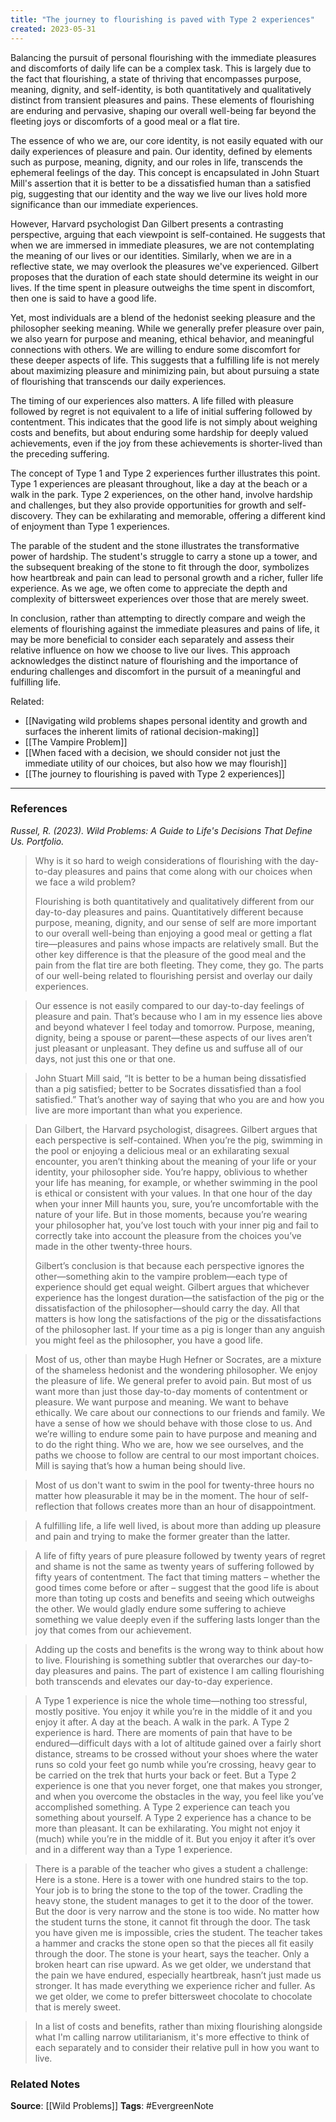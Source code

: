 ```yaml
---
title: "The journey to flourishing is paved with Type 2 experiences"
created: 2023-05-31
---
```


Balancing the pursuit of personal flourishing with the immediate pleasures and discomforts of daily life can be a complex task. This is largely due to the fact that flourishing, a state of thriving that encompasses purpose, meaning, dignity, and self-identity, is both quantitatively and qualitatively distinct from transient pleasures and pains. These elements of flourishing are enduring and pervasive, shaping our overall well-being far beyond the fleeting joys or discomforts of a good meal or a flat tire.

The essence of who we are, our core identity, is not easily equated with our daily experiences of pleasure and pain. Our identity, defined by elements such as purpose, meaning, dignity, and our roles in life, transcends the ephemeral feelings of the day. This concept is encapsulated in John Stuart Mill's assertion that it is better to be a dissatisfied human than a satisfied pig, suggesting that our identity and the way we live our lives hold more significance than our immediate experiences.

However, Harvard psychologist Dan Gilbert presents a contrasting perspective, arguing that each viewpoint is self-contained. He suggests that when we are immersed in immediate pleasures, we are not contemplating the meaning of our lives or our identities. Similarly, when we are in a reflective state, we may overlook the pleasures we've experienced. Gilbert proposes that the duration of each state should determine its weight in our lives. If the time spent in pleasure outweighs the time spent in discomfort, then one is said to have a good life.

Yet, most individuals are a blend of the hedonist seeking pleasure and the philosopher seeking meaning. While we generally prefer pleasure over pain, we also yearn for purpose and meaning, ethical behavior, and meaningful connections with others. We are willing to endure some discomfort for these deeper aspects of life. This suggests that a fulfilling life is not merely about maximizing pleasure and minimizing pain, but about pursuing a state of flourishing that transcends our daily experiences.

The timing of our experiences also matters. A life filled with pleasure followed by regret is not equivalent to a life of initial suffering followed by contentment. This indicates that the good life is not simply about weighing costs and benefits, but about enduring some hardship for deeply valued achievements, even if the joy from these achievements is shorter-lived than the preceding suffering.

The concept of Type 1 and Type 2 experiences further illustrates this point. Type 1 experiences are pleasant throughout, like a day at the beach or a walk in the park. Type 2 experiences, on the other hand, involve hardship and challenges, but they also provide opportunities for growth and self-discovery. They can be exhilarating and memorable, offering a different kind of enjoyment than Type 1 experiences.

The parable of the student and the stone illustrates the transformative power of hardship. The student's struggle to carry a stone up a tower, and the subsequent breaking of the stone to fit through the door, symbolizes how heartbreak and pain can lead to personal growth and a richer, fuller life experience. As we age, we often come to appreciate the depth and complexity of bittersweet experiences over those that are merely sweet.

In conclusion, rather than attempting to directly compare and weigh the elements of flourishing against the immediate pleasures and pains of life, it may be more beneficial to consider each separately and assess their relative influence on how we choose to live our lives. This approach acknowledges the distinct nature of flourishing and the importance of enduring challenges and discomfort in the pursuit of a meaningful and fulfilling life.

Related:
- [[Navigating wild problems shapes personal identity and growth and surfaces the inherent limits of rational decision-making]]
- [[The Vampire Problem]]
- [[When faced with a decision, we should consider not just the immediate utility of our choices, but also how we may flourish]]
- [[The journey to flourishing is paved with Type 2 experiences]]

--- 
### References

*Russel, R. (2023). Wild Problems: A Guide to Life's Decisions That Define Us. Portfolio.*

>  Why is it so hard to weigh considerations of flourishing with the day-to-day pleasures and pains that come along with our choices when we face a wild problem?
>  
>  Flourishing is both quantitatively and qualitatively different from our day-to-day pleasures and pains. Quantitatively different because purpose, meaning, dignity, and our sense of self are more important to our overall well-being than enjoying a good meal or getting a flat tire—pleasures and pains whose impacts are relatively small. But the other key difference is that the pleasure of the good meal and the pain from the flat tire are both fleeting. They come, they go. The parts of our well-being related to flourishing persist and overlay our daily experiences. 

> Our essence is not easily compared to our day-to-day feelings of pleasure and pain. That’s because who I am in my essence lies above and beyond whatever I feel today and tomorrow. Purpose, meaning, dignity, being a spouse or parent—these aspects of our lives aren’t just pleasant or unpleasant. They define us and suffuse all of our days, not just this one or that one.

> John Stuart Mill said, “It is better to be a human being dissatisfied than a pig satisfied; better to be Socrates dissatisfied than a fool satisfied.” That’s another way of saying that who you are and how you live are more important than what you experience.

>  Dan Gilbert, the Harvard psychologist, disagrees. Gilbert argues that each perspective is self-contained. When you’re the pig, swimming in the pool or enjoying a delicious meal or an exhilarating sexual encounter, you aren’t thinking about the meaning of your life or your identity, your philosopher side. You’re happy, oblivious to whether your life has meaning, for example, or whether swimming in the pool is ethical or consistent with your values. In that one hour of the day when your inner Mill haunts you, sure, you’re uncomfortable with the nature of your life. But in those moments, because you’re wearing your philosopher hat, you’ve lost touch with your inner pig and fail to correctly take into account the pleasure from the choices you’ve made in the other twenty-three hours.
>  
>  Gilbert’s conclusion is that because each perspective ignores the other—something akin to the vampire problem—each type of experience should get equal weight. Gilbert argues that whichever experience has the longest duration—the satisfaction of the pig or the dissatisfaction of the philosopher—should carry the day. All that matters is how long the satisfactions of the pig or the dissatisfactions of the philosopher last. If your time as a pig is longer than any anguish you might feel as the philosopher, you have a good life.

> Most of us, other than maybe Hugh Hefner or Socrates, are a mixture of the shameless hedonist and the wondering philosopher. We enjoy the pleasure of life. We general prefer to avoid pain. But most of us want more than just those day-to-day moments of contentment or pleasure. We want purpose and meaning. We want to behave ethically. We care about our connections to our friends and family. We have a sense of how we should behave with those close to us. And we’re willing to endure some pain to have purpose and meaning and to do the right thing. Who we are, how we see ourselves, and the paths we choose to follow are central to our most important choices. Mill is saying that’s how a human being should live. 

> Most of us don't want to swim in the pool for twenty-three hours no matter how pleasurable it may be in the moment. The hour of self-reflection that follows creates more than an hour of disappointment. 

> A fulfilling life, a life well lived, is about more than adding up pleasure and pain and trying to make the former greater than the latter.

> A life of fifty years of pure pleasure followed by twenty years of regret and shame is not the same as twenty years of suffering followed by fifty years of contentment. The fact that timing matters – whether the good times come before or after – suggest that the good life is about more than toting up costs and benefits and seeing which outweighs the other. We would gladly endure some suffering to achieve something we value deeply even if the suffering lasts longer than the joy that comes from our achievement. 

> Adding up the costs and benefits is the wrong way to think about how to live. Flourishing is something subtler that overarches our day-to-day pleasures and pains. The part of existence I am calling flourishing both transcends and elevates our day-to-day experience. 

> A Type 1 experience is nice the whole time—nothing too stressful, mostly positive. You enjoy it while you’re in the middle of it and you enjoy it after. A day at the beach. A walk in the park. A Type 2 experience is hard. There are moments of pain that have to be endured—difficult days with a lot of altitude gained over a fairly short distance, streams to be crossed without your shoes where the water runs so cold your feet go numb while you’re crossing, heavy gear to be carried on the trek that hurts your back or feet. But a Type 2 experience is one that you never forget, one that makes you stronger, and when you overcome the obstacles in the way, you feel like you’ve accomplished something. A Type 2 experience can teach you something about yourself. A Type 2 experience has a chance to be more than pleasant. It can be exhilarating. You might not enjoy it (much) while you’re in the middle of it. But you enjoy it after it’s over and in a different way than a Type 1 experience.

> There is a parable of the teacher who gives a student a challenge: Here is a stone. Here is a tower with one hundred stairs to the top. Your job is to bring the stone to the top of the tower. Cradling the heavy stone, the student manages to get it to the door of the tower. But the door is very narrow and the stone is too wide. No matter how the student turns the stone, it cannot fit through the door. The task you have given me is impossible, cries the student. The teacher takes a hammer and cracks the stone open so that the pieces all fit easily through the door. The stone is your heart, says the teacher. Only a broken heart can rise upward. As we get older, we understand that the pain we have endured, especially heartbreak, hasn’t just made us stronger. It has made everything we experience richer and fuller. As we get older, we come to prefer bittersweet chocolate to chocolate that is merely sweet.

> In a list of costs and benefits, rather than mixing flourishing alongside what I'm calling narrow utilitarianism, it's more effective to think of each separately and to consider their relative pull in how you want to live. 

### Related Notes
**Source**: [[Wild Problems]]
**Tags**: #EvergreenNote

